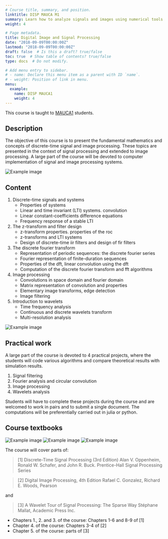 ```yaml
---
# Course title, summary, and position.
linktitle: DISP MAUCA M1
summary: Learn how to analyze signals and images using numerical tools.
weight: 4

# Page metadata.
title: Digital Image and Signal Processing
date: "2018-09-09T00:00:00Z"
lastmod: "2018-09-09T00:00:00Z"
draft: false  # Is this a draft? true/false
toc: true  # Show table of contents? true/false
type: docs  # Do not modify.

# Add menu entry to sidebar.
# - name: Declare this menu item as a parent with ID `name`.
# - weight: Position of link in menu.
menu:
  example:
    name: DISP MAUCA1
    weight: 4
---
```


This course is taught to [MAUCA1](http://mauca.unice.fr) students.

## Description

The objective of this course is to present the fundamental mathematics and concepts of discrete-time signal and image processing. 
These topics are presented in the context of signal processing and extended to image processing. 
A large part of the course will be devoted to computer implementation of signal and image processing systems.

![Example image](figure_1.png)


## Content 

1. Discrete-time signals and systems
	- Properties of systems
	- Linear and time invariant (LTI) systems. convolution
	- Linear constant-coefficients difference equations
	- Frequency response of a stable LTI
2. The z-transform and filter design
	- z-transform properties. properties of the roc
	- z-transforms and LTI systems
	- Design of discrete-time iir filters and design of fir filters
3. The discrete fourier transform
	- Representation of periodic sequences: the discrete fourier series 
	- Fourier representation of finite-duration sequences
	- Properties of the dft, linear convolution using the dft
	- Computation of the discrete fourier transform and fft algorithms 
4. Image processing
	- Convolutions in space domain and fourier domain
	- Matrix representation of convolution and properties 
	- Elementary image transforms, edge detection
	- Image filtering
5. Introduction to wavelets
	- Time frequency analysis
	- Continuous and discrete wavelets transform
	- Multi-resolution analysis

![Example image](figure_2.png)

## Practical work

A large part of the course is devoted to 4 practical projects, where the students will code various algorithms and compare theoretical results with simulation results.  
1. Signal filtering
2. Fourier analysis and circular convolution
3. Image processing
4. Wavelets analysis

Students will have to complete these projects during the course and are welcomed to work in pairs and to submit a single document. The computations will be preferentially carried out in julia or python.

## Course textbooks

![Example image](figure_3.png)
![Example image](figure_4.png)
![Example image](figure_5.png)

The course will cover parts of:

> [1] Discrete-Time Signal Processing (3rd Edition) 
> Alan V. Oppenheim, Ronald W. Schafer, and John R. Buck. 
> Prentice-Hall Signal Processing Series

> [2] Digital Image Processing, 4th Edition
> Rafael C. Gonzalez, Richard E. Woods, 
> Pearson 

and

> [3] A Wavelet Tour of Signal Processing: The Sparse Way
> Stéphane Mallat, Academic Press Inc.

- Chapters 1., 2. and 3. of the course:  Chapters 1-6 and 8-9 of [1]
- Chapter 4. of the course: Chapters 3-4 of [2]
- Chapter 5. of the course:  parts of [3]
